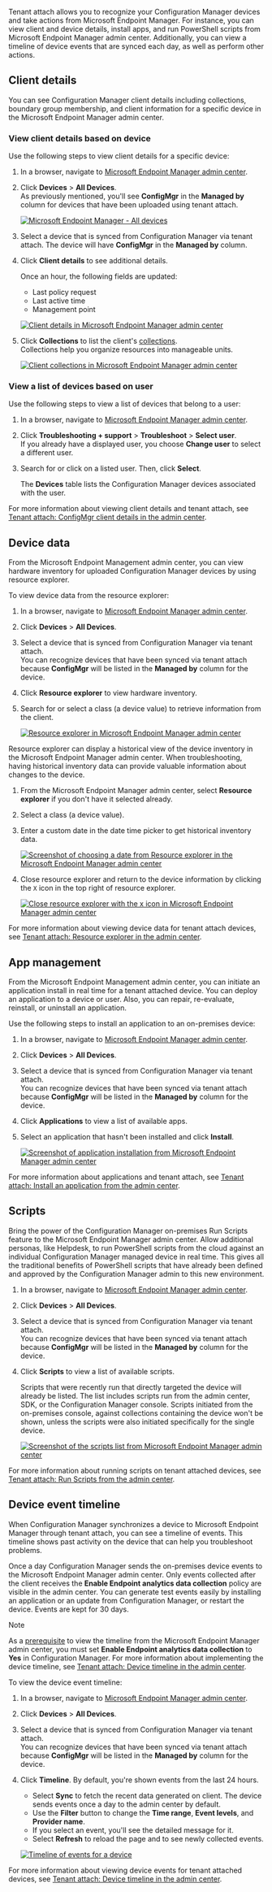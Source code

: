 Tenant attach allows you to recognize your Configuration Manager devices and take actions from Microsoft Endpoint Manager. For instance, you can view client and device details, install apps, and run PowerShell scripts from Microsoft Endpoint Manager admin center. Additionally, you can view a timeline of device events that are synced each day, as well as perform other actions.

## Client details

You can see Configuration Manager client details including collections, boundary group membership, and client information for a specific device in the Microsoft Endpoint Manager admin center.

### View client details based on device

Use the following steps to view client details for a specific device:

1. In a browser, navigate to [Microsoft Endpoint Manager admin center](https://endpoint.microsoft.com).
2. Click **Devices** > **All Devices**.<br>
   As previously mentioned, you'll see **ConfigMgr** in the **Managed by** column for devices that have been uploaded using tenant attach.

   [ ![Microsoft Endpoint Manager - All devices](../media/set-up-tenant-attach-using-confirmation-manager-02.png) ](../media/set-up-tenant-attach-using-confirmation-manager-02.png#lightbox)

3. Select a device that is synced from Configuration Manager via tenant attach. The device will have **ConfigMgr** in the **Managed by** column.
4. Click **Client details** to see additional details.

   Once an hour, the following fields are updated:
      - Last policy request
      - Last active time
      - Management point

   [ ![Client details in Microsoft Endpoint Manager admin center](../media/set-up-tenant-attach-using-confirmation-manager-08.png) ](../media/set-up-tenant-attach-using-confirmation-manager-08.png#lightbox)

5. Click **Collections** to list the client's [collections](/mem/configmgr/core/clients/manage/collections/introduction-to-collections).<br>
   Collections help you organize resources into manageable units.

   [ ![Client collections in Microsoft Endpoint Manager admin center](../media/set-up-tenant-attach-using-confirmation-manager-09.png) ](../media/set-up-tenant-attach-using-confirmation-manager-09.png#lightbox)

### View a list of devices based on user

Use the following steps to view a list of devices that belong to a user:

1. In a browser, navigate to [Microsoft Endpoint Manager admin center](https://endpoint.microsoft.com).
2. Click **Troubleshooting + support** > **Troubleshoot** > **Select user**.<br>
   If you already have a displayed user, you choose **Change user** to select a different user.
3. Search for or click on a listed user. Then, click **Select**.

   The **Devices** table lists the Configuration Manager devices associated with the user. 

For more information about viewing client details and tenant attach, see [Tenant attach: ConfigMgr client details in the admin center](/mem/configmgr/tenant-attach/client-details).

## Device data

From the Microsoft Endpoint Management admin center, you can view hardware inventory for uploaded Configuration Manager devices by using resource explorer.

To view device data from the resource explorer:

1. In a browser, navigate to [Microsoft Endpoint Manager admin center](https://endpoint.microsoft.com).
2. Click **Devices** > **All Devices**.
3. Select a device that is synced from Configuration Manager via tenant attach.<br>
   You can recognize devices that have been synced via tenant attach because **ConfigMgr** will be listed in the **Managed by** column for the device.
4. Click **Resource explorer** to view hardware inventory.
5. Search for or select a class (a device value) to retrieve information from the client.

   [ ![Resource explorer in Microsoft Endpoint Manager admin center](../media/set-up-tenant-attach-using-confirmation-manager-05.png) ](../media/set-up-tenant-attach-using-confirmation-manager-05.png#lightbox)

Resource explorer can display a historical view of the device inventory in the Microsoft Endpoint Manager admin center. When troubleshooting, having historical inventory data can provide valuable information about changes to the device.

1. From the Microsoft Endpoint Manager admin center, select **Resource explorer** if you don't have it selected already.
2. Select a class (a device value).
3. Enter a custom date in the date time picker to get historical inventory data.

   [ ![Screenshot of choosing a date from Resource explorer in the Microsoft Endpoint Manager admin center](../media/set-up-tenant-attach-using-confirmation-manager-06.png) ](../media/set-up-tenant-attach-using-confirmation-manager-06.png#lightbox)

4. Close resource explorer and return to the device information by clicking the `X` icon in the top right of resource explorer.

   [ ![Close resource explorer with the x icon in Microsoft Endpoint Manager admin center](../media/set-up-tenant-attach-using-confirmation-manager-07.png) ](../media/set-up-tenant-attach-using-confirmation-manager-07.png#lightbox)

For more information about viewing device data for tenant attach devices, see [Tenant attach: Resource explorer in the admin center](/mem/configmgr/tenant-attach/resource-explorer).

## App management

From the Microsoft Endpoint Management admin center, you can initiate an application install in real time for a tenant attached device. You can deploy an application to a device or user. Also, you can repair, re-evaluate, reinstall, or uninstall an application.

Use the following steps to install an application to an on-premises device:

1. In a browser, navigate to [Microsoft Endpoint Manager admin center](https://endpoint.microsoft.com).
2. Click **Devices** > **All Devices**.
3. Select a device that is synced from Configuration Manager via tenant attach.<br>
   You can recognize devices that have been synced via tenant attach because **ConfigMgr** will be listed in the **Managed by** column for the device.
4. Click **Applications** to view a list of available apps.
5. Select an application that hasn't been installed and click **Install**.

   [ ![Screenshot of application installation from Microsoft Endpoint Manager admin center](../media/set-up-tenant-attach-using-confirmation-manager-11.png) ](../media/set-up-tenant-attach-using-confirmation-manager-11.png#lightbox)

For more information about applications and tenant attach, see [Tenant attach: Install an application from the admin center](/mem/configmgr/tenant-attach/applications).

## Scripts

Bring the power of the Configuration Manager on-premises Run Scripts feature to the Microsoft Endpoint Manager admin center. Allow additional personas, like Helpdesk, to run PowerShell scripts from the cloud against an individual Configuration Manager managed device in real time. This gives all the traditional benefits of PowerShell scripts that have already been defined and approved by the Configuration Manager admin to this new environment.

1. In a browser, navigate to [Microsoft Endpoint Manager admin center](https://endpoint.microsoft.com).
2. Click **Devices** > **All Devices**.
3. Select a device that is synced from Configuration Manager via tenant attach.<br>
   You can recognize devices that have been synced via tenant attach because **ConfigMgr** will be listed in the **Managed by** column for the device.
4. Click **Scripts** to view a list of available scripts.

   Scripts that were recently run that directly targeted the device will already be listed. The list includes scripts run from the admin center, SDK, or the Configuration Manager console. Scripts initiated from the on-premises console, against collections containing the device won't be shown, unless the scripts were also initiated specifically for the single device.

   [ ![Screenshot of the scripts list from Microsoft Endpoint Manager admin center](../media/set-up-tenant-attach-using-confirmation-manager-12.png) ](../media/set-up-tenant-attach-using-confirmation-manager-12.png#lightbox)

For more information about running scripts on tenant attached devices, see [Tenant attach: Run Scripts from the admin center](/mem/configmgr/tenant-attach/scripts).

## Device event timeline

When Configuration Manager synchronizes a device to Microsoft Endpoint Manager through tenant attach, you can see a timeline of events. This timeline shows past activity on the device that can help you troubleshoot problems.

Once a day Configuration Manager sends the on-premises device events to the Microsoft Endpoint Manager admin center. Only events collected after the client receives the **Enable Endpoint analytics data collection** policy are visible in the admin center. You can generate test events easily by installing an application or an update from Configuration Manager, or restart the device. Events are kept for 30 days.

> [!NOTE]
> As a [prerequisite](/mem/configmgr/tenant-attach/timeline#prerequisites) to view the timeline from the Microsoft Endpoint Manager admin center, you must set **Enable Endpoint analytics data collection** to **Yes** in Configuration Manager. For more information about implementing the device timeline, see [Tenant attach: Device timeline in the admin center](/mem/configmgr/tenant-attach/timeline).

To view the device event timeline:

1. In a browser, navigate to [Microsoft Endpoint Manager admin center](https://endpoint.microsoft.com).
2. Click  **Devices** > **All Devices**.
3. Select a device that is synced from Configuration Manager via tenant attach.<br>
   You can recognize devices that have been synced via tenant attach because **ConfigMgr** will be listed in the **Managed by** column for the device.
4. Click **Timeline**. By default, you're shown events from the last 24 hours.
   - Select **Sync** to fetch the recent data generated on client. The device sends events once a day to the admin center by default.
   - Use the **Filter** button to change the **Time range**, **Event levels**, and **Provider name**.
   - If you select an event, you'll see the detailed message for it.
   - Select **Refresh** to reload the page and to see newly collected events.

   [ ![Timeline of events for a device](../media/set-up-tenant-attach-using-confirmation-manager-10.png) ](../media/set-up-tenant-attach-using-confirmation-manager-10.png#lightbox)

For more information about viewing device events for tenant attached devices, see [Tenant attach: Device timeline in the admin center](/mem/configmgr/tenant-attach/timeline).
